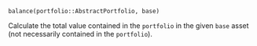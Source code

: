 ```
balance(portfolio::AbstractPortfolio, base)
```

Calculate the total value contained in the `portfolio` in the given `base` asset (not necessarily contained in the `portfolio`).

